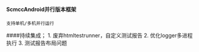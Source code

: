 #### ScmccAndroid并行版本框架
    支持单机/多机并行运行
   
   
####持续集成；
    1. 废弃htmltestrunner，自定义测试报告
    2. 优化logger多进程执行
    3. 测试报告布局问题
